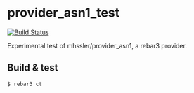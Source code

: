 provider_asn1_test
=====

[![Build Status](https://travis-ci.org/mhssler/provider_asn1_test.svg?branch=master)](https://travis-ci.org/mhssler/provider_asn1_test)

Experimental test of mhssler/provider_asn1, a rebar3 provider.

Build & test
-----

    $ rebar3 ct
